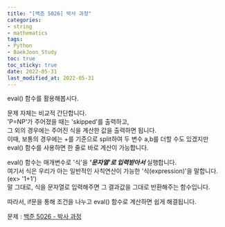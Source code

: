```yaml
---
title: "[백준 5026] 박사 과정"
categories: 
- string
- mathematics
tags:
- Python
- BaekJoon_Study
toc: true
toc_sticky: true
date: 2022-05-31
last_modified_at: 2022-05-31
---
```


eval() 함수를 활용해봅시다.

문제 자체는 비교적 간단합니다.  
'P=NP'가 주어졌을 때는 'skipped'를 출력하고,  
그 외의 경우에는 주어진 식을 계산한 값을 출력하면 됩니다.  
이때, 보통의 경우에는 +를 기준으로 split하여 두 변수 a,b를 더할 수도 있겠지만  
eval() 함수를 사용하면 한 줄로 바로 계산이 가능합니다.  

eval() 함수는 매개변수로 '식'을 **_'문자열'로 입력받아서_** 실행합니다.  
여기서 식은 우리가 아는 일반적인 사칙연산이 가능한 '식(expression)'을 말합니다.  
(ex> '1+1')  
말 그대로, 식을 문자열로 입력해주면 그 결과값을 그대로 반환해주는 함수입니다.  

따라서, if문을 통해 조건을 나누고 eval() 함수로 계산하면 쉽게 해결됩니다.

문제 : [백준 5026 - 박사 과정](https://www.acmicpc.net/problem/5026)

<script src="https://gist.github.com/Ryumaker/f567a7670219237478fc4df0153c1d6f.js"></script>


